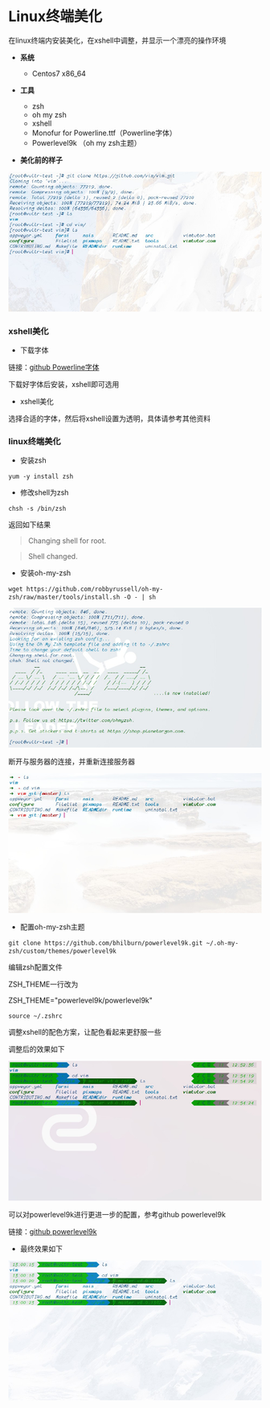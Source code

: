 # Linux终端美化

在linux终端内安装美化，在xshell中调整，并显示一个漂亮的操作环境
* **系统**
    * Centos7 x86_64

* **工具**

    * zsh
    * oh my zsh
    * xshell
    * Monofur for Powerline.ttf（Powerline字体）
    * Powerlevel9k （oh my zsh主题）

* **美化前的样子**

![未美化前](https://github.com/anderc-done/linux/blob/master/image/linux%E7%BB%88%E7%AB%AF%E7%BE%8E%E5%8C%96-%E6%9C%AA%E7%BE%8E%E5%8C%96.jpg?raw=true)

### xshell美化

* 下载字体

链接：[github Powerline字体](https://github.com/powerline/fonts)

下载好字体后安装，xshell即可选用

* xshell美化

选择合适的字体，然后将xshell设置为透明，具体请参考其他资料

### linux终端美化

* 安装zsh

```shell
yum -y install zsh
```
* 修改shell为zsh

```shell
chsh -s /bin/zsh
```
返回如下结果
> Changing shell for root.

> Shell changed.

* 安装oh-my-zsh

```shell
wget https://github.com/robbyrussell/oh-my-zsh/raw/master/tools/install.sh -O - | sh
```
![安装完oh-my-zsh](https://github.com/anderc-done/linux/blob/master/image/linux%E7%BB%88%E7%AB%AF%E7%BE%8E%E5%8C%96-%E5%AE%89%E8%A3%85%E5%AE%8Coh-my-zsh.jpg?raw=true)

断开与服务器的连接，并重新连接服务器

![重新连接服务器](https://github.com/anderc-done/linux/blob/master/image/linux%E7%BB%88%E7%AB%AF%E7%BE%8E%E5%8C%96-%E5%AE%89%E8%A3%85%E5%AE%8Coh-my-zsh%E9%87%8D%E6%96%B0%E8%BF%9E%E6%8E%A5.jpg?raw=true)

* 配置oh-my-zsh主题

```shell
git clone https://github.com/bhilburn/powerlevel9k.git ~/.oh-my-zsh/custom/themes/powerlevel9k
```
编辑zsh配置文件

ZSH_THEME一行改为

ZSH_THEME="powerlevel9k/powerlevel9k"

```shell
source ~/.zshrc
```
调整xshell的配色方案，让配色看起来更舒服一些

调整后的效果如下

![powerlevel9k效果](https://github.com/anderc-done/linux/blob/master/image/powerlevelk9%E6%95%88%E6%9E%9C.jpg?raw=true)

可以对powerlevel9k进行更进一步的配置，参考github powerlevel9k

链接：[github powerlevel9k](https://github.com/bhilburn/powerlevel9k)

* 最终效果如下

![最终效果](https://github.com/anderc-done/linux/blob/master/image/%E6%9C%80%E7%BB%88%E6%95%88%E6%9E%9C.jpg?raw=true)
